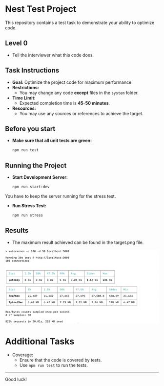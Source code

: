 # Nest Test Project

This repository contains a test task to demonstrate your ability to optimize code.

## Level 0

- Tell the interviewer what this code does.

## Task Instructions

- **Goal:** Optimize the project code for maximum performance.
- **Restrictions:**  
  - You may change any code **except** files in the `system` folder.
- **Time Limit:**  
  - Expected completion time is **45-50 minutes**.
- **Resources:**  
  - You may use any sources or references to achieve the target.


## Before you start
- **Make sure that all unit tests are green:**  
  ```bash
  npm run test
  ```

## Running the Project

- **Start Development Server:**  
  ```bash
  npm run start:dev
  ```

You have to keep the server running for the stress test.

- **Run Stress Test:**  
  ```bash
  npm run stress
  ```

## Results

- The maximum result achieved can be found in the target.png file.

![Target Result](./target.png)

# Additional Tasks
- Coverage:  
  - Ensure that the code is covered by tests.
  - Use `npm run test` to run the tests.

---
Good luck!